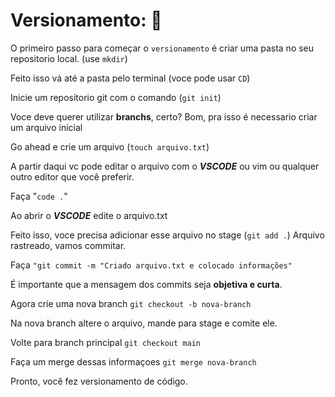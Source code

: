 # Versionamento: :muscle:

O primeiro passo para começar o ```versionamento``` é criar uma pasta no seu repositorio local. (use ```mkdir```)

Feito isso vá até a pasta pelo terminal (voce pode usar ```CD```)

Inicie um repositorio git com o comando (```git init```)

Voce deve querer utilizar **branchs**, certo? 
Bom, pra isso é necessario criar um arquivo inicial

Go ahead e crie um arquivo (```touch arquivo.txt```)

A partir daqui vc pode editar o arquivo com o _**VSCODE**_ ou vim ou qualquer outro editor que você preferir.

Faça "```code .```"

Ao abrir o _**VSCODE**_ edite o arquivo.txt

Feito isso, voce precisa adicionar esse arquivo no stage (```git add .```)
Arquivo rastreado, vamos commitar.

Faça ```"git commit -m "Criado arquivo.txt e colocado informações"```

É importante que a mensagem dos commits seja **objetiva e curta**.

Agora crie uma nova branch
```git checkout -b nova-branch```

Na nova branch altere o arquivo, mande para stage e comite ele.

Volte para branch principal
```git checkout main```

Faça um merge dessas informaçoes
```git merge nova-branch```

Pronto, você fez versionamento de código.
